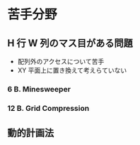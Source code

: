 # 苦手分野

## H 行 W 列のマス目がある問題

- 配列外のアクセスについて苦手
- XY 平面上に置き換えて考えらていない

### 6 B. Minesweeper

### 12 B. Grid Compression

## 動的計画法

